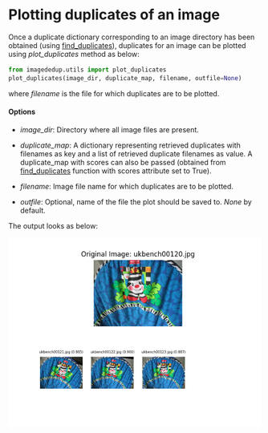 # Plotting duplicates of an image

Once a duplicate dictionary corresponding to an image directory has been obtained (using [find_duplicates](#find_duplicates)), duplicates 
for an image can be plotted using *plot_duplicates* method as below:
```python
from imagededup.utils import plot_duplicates
plot_duplicates(image_dir, duplicate_map, filename, outfile=None)
```
where *filename* is the file for which duplicates are to be plotted.

#### Options
- *image_dir*: Directory where all image files are present.

- *duplicate_map*: A dictionary representing retrieved duplicates with filenames as key and a list of retrieved duplicate 
filenames as value. A duplicate_map with scores can also be passed (obtained from [find_duplicates](#find_duplicates)
function with scores attribute set to True).

- *filename*: Image file name for which duplicates are to be plotted.

- *outfile*: Optional, name of the file the plot should be saved to. *None* by default.

The output looks as below:

![figs](../_readme_figures/plot_dups.png)